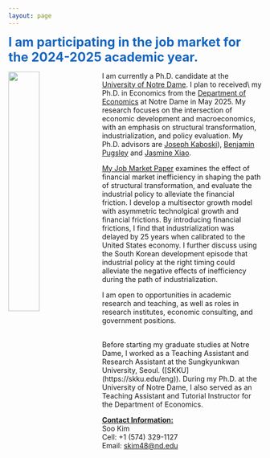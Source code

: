 ```yaml
---
layout: page
---
```


<span style="font-size: 25px; color:#1565C0;"><strong>I am participating in the job market for the 2024-2025 academic year.</strong></span>

<img src="/uploads/20240926 JLH Soo Kim-004.jpg" width="35%" height="35%" align="left" style="margin-right: 10px;">

I am currently a Ph.D. candidate at the [University of Notre Dame](https://www.nd.edu/). I plan to received\ my Ph.D. in Economics from the [Department of Economics](https://economics.nd.edu) at Notre Dame in May 2025. My research focuses on the intersection of economic development and macroeconomics, with an emphasis on structural transformation, industrialization, and policy evaluation. My Ph.D. advisors are [Joseph Kaboski](https://www3.nd.edu/~jkaboski/)), [Benjamin Pugsley](https://www.benjaminpugsley.com) and [Jasmine Xiao](https://jasmine-xiao.com).

[My Job Market Paper](/uploads/research/heterogenous_unemployment.pdf) examines the effect of financial market inefficiency in shaping the path of structural transformation, and evaluate the industrial policy to alleviate the financial friction. I develop a multisector growth model with asymmetric technolgical growth and financial frictions. By introducing financial frictions, I find that industrialization was delayed by 25 years when calibrated to the United States economy. I further discuss using the South Korean development episode that industrial policy at the right timing could alleviate the negative effects of inefficiency during the path of industrialization.

I am open to opportunities in academic research and teaching, as well as roles in research institutes, economic consulting, and government positions.

<br>
Before starting my graduate studies at Notre Dame, I  worked as a Teaching Assistant and Research Assistant at the Sungkyunkwan University, Seoul. ([SKKU](https://skku.edu/eng)). During my Ph.D. at the University of Notre Dame, I also served as an Teaching Assistant and Tutorial Instructor for the Department of Economics.

**<ins>Contact Information:</ins><br>**
Soo Kim<br>
Cell: +1 (574) 329-1127<br>
Email: skim48@nd.edu<br>
